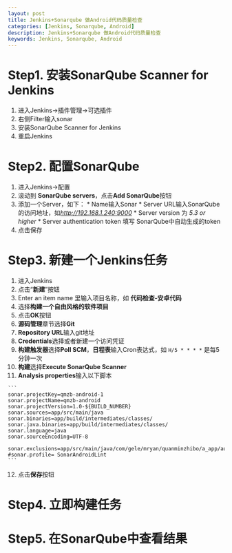```yaml
---
layout: post
title: Jenkins+Sonarqube 做Android代码质量检查
categories: [Jenkins, Sonarqube, Android]
description: Jenkins+Sonarqube 做Android代码质量检查
keywords: Jenkins, Sonarqube, Android
---
```


# Step1. 安装SonarQube Scanner for Jenkins
  1. 进入Jenkins->插件管理->可选插件
  2. 右侧Filter输入sonar
  3. 安装SonarQube Scanner for Jenkins
  4. 重启Jenkins
 
# Step2. 配置SonarQube
  1. 进入Jenkins->配置
  2. 滚动到 **SonarQube servers**，点击**Add SonarQube**按钮
  3. 添加一个Server，如下：
  	* Name输入Sonar
  	* Server URL输入SonarQube的访问地址，如*http://192.168.1.240:9000*
	* Server version 为 *5.3 or higher*
	* Server authentication token 填写 SonarQube中自动生成的token
  4. 点击保存

# Step3. 新建一个Jenkins任务
  1. 进入Jenkins
  2. 点击“**新建**”按钮
  3. Enter an item name 里输入项目名称，如 **代码检查-安卓代码**
  4. 选择**构建一个自由风格的软件项目**
  5. 点击**OK**按钮
  6. **源码管理**章节选择**Git**
  7. **Repository URL**输入git地址
  8. **Credentials**选择或者新建一个访问凭证
  9. **构建触发器**选择**Poll SCM**，**日程表**输入Cron表达式，如
  		`H/5 * * * *`
  		是每5分钟一次
  10. **构建**选择**Execute SonarQube Scanner**
  11. **Analysis properties**输入以下脚本
	
	```
	sonar.projectKey=qmzb-android-1
	sonar.projectName=qmzb-android
	sonar.projectVersion=1.0-${BUILD_NUMBER}
	sonar.sources=app/src/main/java
	sonar.binaries=app/build/intermediates/classes/  
	sonar.java.binaries=app/build/intermediates/classes/
	sonar.language=java
	sonar.sourceEncoding=UTF-8
	
	sonar.exclusions=app/src/main/java/com/gele/mryan/quanminzhibo/a_app/authpack.java
	#sonar.profile= SonarAndroidLint 
	```

  12. 点击**保存**按钮
  
  


# Step4. 立即构建任务

# Step5. 在SonarQube中查看结果



